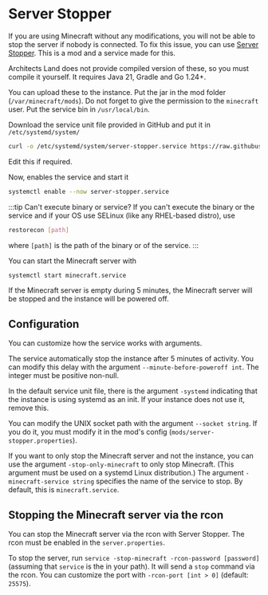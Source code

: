 # Server Stopper

If you are using Minecraft without any modifications, you will not be able to stop the server if nobody is connected.
To fix this issue, you can use [Server Stopper](https://github.com/architects-land/server-stopper).
This is a mod and a service made for this.

Architects Land does not provide compiled version of these, so you must compile it yourself.
It requires Java 21, Gradle and Go 1.24+.

You can upload these to the instance.
Put the jar in the mod folder (`/var/minecraft/mods`).
Do not forget to give the permission to the `minecraft` user.
Put the service bin in `/usr/local/bin`.

Download the service unit file provided in GitHub and put it in `/etc/systemd/system/`
```bash
curl -o /etc/systemd/system/server-stopper.service https://raw.githubusercontent.com/architects-land/server-stopper/refs/heads/main/service/server-stopper.service
```
Edit this if required.

Now, enables the service and start it
```bash
systemctl enable --now server-stopper.service
```

:::tip Can't execute binary or service?
If you can't execute the binary or the service and if your OS use SELinux (like any RHEL-based distro), use
```bash
restorecon [path]
```
where `[path]` is the path of the binary or of the service.
:::

You can start the Minecraft server with
```bash
systemctl start minecraft.service
```
If the Minecraft server is empty during 5 minutes, the Minecraft server will be stopped and the instance will be powered
off.

## Configuration

You can customize how the service works with arguments.

The service automatically stop the instance after 5 minutes of activity.
You can modify this delay with the argument `--minute-before-poweroff int`.
The integer must be positive non-null.

In the default service unit file, there is the argument `-systemd` indicating that the instance is using systemd as an 
init.
If your instance does not use it, remove this.

You can modify the UNIX socket path with the argument `--socket string`.
If you do it, you must modify it in the mod's config (`mods/server-stopper.properties`).

If you want to only stop the Minecraft server and not the instance, you can use the argument `-stop-only-minecraft` to
only stop Minecraft. (This argument must be used on a systemd Linux distribution.)
The argument `-minecraft-service string` specifies the name of the service to stop.
By default, this is `minecraft.service`.

## Stopping the Minecraft server via the rcon

You can stop the Minecraft server via the rcon with Server Stopper.
The rcon must be enabled in the `server.properties`.

To stop the server, run `service -stop-minecraft -rcon-password [password]` (assuming that `service` is the in your path).
It will send a `stop` command via the rcon.
You can customize the port with `-rcon-port [int > 0]` (default: `25575`).